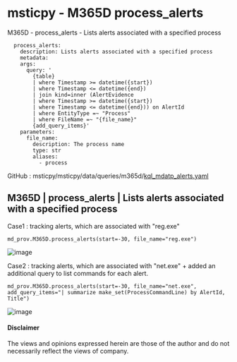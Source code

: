 # msticpy - M365D process_alerts

M365D - process_alerts - Lists alerts associated with a specified process
```
  process_alerts:
    description: Lists alerts associated with a specified process
    metadata:
    args:
      query: '
        {table}
        | where Timestamp >= datetime({start})
        | where Timestamp <= datetime({end})
        | join kind=inner (AlertEvidence
        | where Timestamp >= datetime({start})
        | where Timestamp <= datetime({end})) on AlertId
        | where EntityType =~ "Process"
        | where FileName =~ "{file_name}"
        {add_query_items}'
    parameters:
      file_name:
        description: The process name
        type: str
        aliases:
          - process
```
GitHub : msticpy/msticpy/data/queries/m365d/[kql_mdatp_alerts.yaml](https://github.com/microsoft/msticpy/blob/main/msticpy/data/queries/m365d/kql_mdatp_alerts.yaml)


## M365D | process_alerts | Lists alerts associated with a specified process

Case1 : tracking alerts, which are associated with "reg.exe"
```
md_prov.M365D.process_alerts(start=-30, file_name="reg.exe")
```
![image](https://user-images.githubusercontent.com/120234772/220569738-3b9a3552-7605-479b-97ad-b2b864655d0a.png)


Case2 : tracking alerts, which are associated with "net.exe" + added an additional query to list commands for each alert.
```
md_prov.M365D.process_alerts(start=-30, file_name="net.exe", add_query_items="| summarize make_set(ProcessCommandLine) by AlertId, Title")
```
![image](https://user-images.githubusercontent.com/120234772/219591170-6b256fd0-f304-46ff-87ad-de5516873459.png)

#### Disclaimer
The views and opinions expressed herein are those of the author and do not necessarily reflect the views of company.




